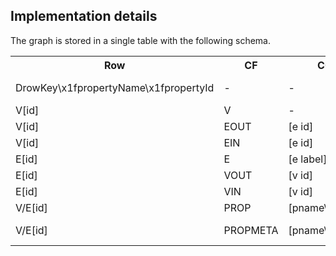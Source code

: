 
Implementation details
----------------------

The graph is stored in a single table with the following schema.

<table>
<tr><th>Row</th>                                   <th>CF</th>         <th>CQ</th>              <th>Value</th>       <th>Description</th></tr>
<tr><td>DrowKey\x1fpropertyName\x1fpropertyId</td> <td>-</td>          <td>-</td>               <td>data</td>        <td>Stores the data for StreamingPropertyValue</td></tr>
<tr><td>V[id]</td>                                 <td>V</td>          <td>-</td>               <td>-</td>           <td>Vertex id</td></tr>
<tr><td>V[id]</td>                                 <td>EOUT</td>       <td>[e id]</td>          <td>[e label]</td>   <td>Vertex out-edge</td></tr>
<tr><td>V[id]</td>                                 <td>EIN</td>        <td>[e id]</td>          <td>[e label]</td>   <td>Vertex in-edge</td></tr>
<tr><td>E[id]</td>                                 <td>E</td>          <td>[e label]</td>       <td>-</td>           <td>Edge id</td></tr>
<tr><td>E[id]</td>                                 <td>VOUT</td>       <td>[v id]</td>          <td>-</td>           <td>Edge out-vertex</td></tr>
<tr><td>E[id]</td>                                 <td>VIN</td>        <td>[v id]</td>          <td>-</td>           <td>Edge in-vertex</td></tr>
<tr><td>V/E[id]</td>                               <td>PROP</td>       <td>[pname\x1fpid]</td>  <td>[pval]</td>      <td>Element property</td></tr>
<tr><td>V/E[id]</td>                               <td>PROPMETA</td>   <td>[pname\x1fpid]</td>  <td>[pmetadata]</td> <td>Element property metadata</td></tr>
</table>
